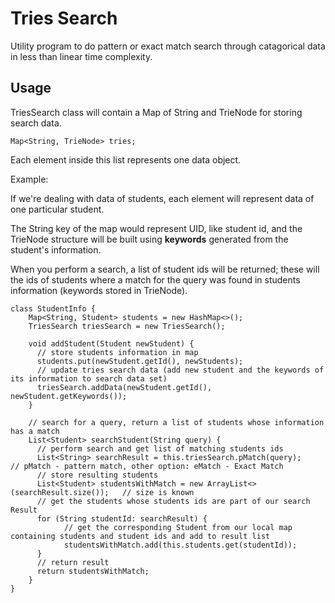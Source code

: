 # Tries Search
Utility program to do pattern or exact match search through catagorical data in less than linear time complexity.

## Usage

TriesSearch class will contain a Map of String and TrieNode for storing search data.

    Map<String, TrieNode> tries;

Each element inside this list represents one data object. 

Example:

If we're dealing with data of students, each element will represent data of one particular student. 

The String key of the map would represent UID, like student id, and the TrieNode structure will be built using **keywords** generated from the student's information.

When you perform a search, a list of student ids will be returned; these will the ids of students where a match for the query was found in students information (keywords stored in TrieNode).


    class StudentInfo {
        Map<String, Student> students = new HashMap<>();
        TriesSearch triesSearch = new TriesSearch();

        void addStudent(Student newStudent) {
          // store students information in map
          students.put(newStudent.getId(), newStudents);
          // update tries search data (add new student and the keywords of its information to search data set)
          triesSearch.addData(newStudent.getId(), newStudent.getKeywords());
        }

        // search for a query, return a list of students whose information has a match
        List<Student> searchStudent(String query) {
          // perform search and get list of matching students ids
          List<String> searchResult = this.triesSearch.pMatch(query);     // pMatch - pattern match, other option: eMatch - Exact Match
          // store resulting students
          List<Student> studentsWithMatch = new ArrayList<>(searchResult.size());   // size is known
          // get the students whose students ids are part of our search Result
          for (String studentId: searchResult) {
                // get the corresponding Student from our local map containing students and student ids and add to result list
                studentsWithMatch.add(this.students.get(studentId));
          }
          // return result
          return studentsWithMatch;
        }
    }

